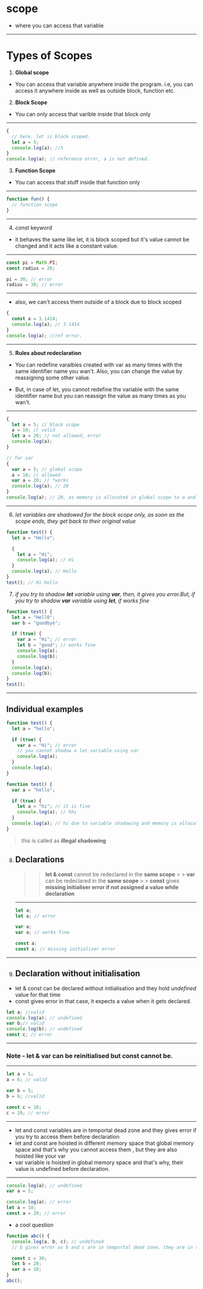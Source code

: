 # scope

- where you can access that variable

---

# Types of Scopes

1. **Global scope**

- You can access that variable anywhere inside the program. i.e, you can access it anywhere inside as well as outside block, function etc.

2. **Block Scope**

- You can only access that varible inside that block only

---

```javascript
{
  // here, let is block scoped.
  let a = 5;
  console.log(a); //5
}
console.log(a); // reference error, a is not defined.
```

3. **Function Scope**

- You can access that stuff inside that function only

---

```javascript
function fun() {
  // function scope
}
```

---

4. _const_ keyword

- it behaves the same like let, it is block scoped but it's value cannot be changed and it acts like a constant value.

---

```javascript
const pi = Math.PI;
const radius = 20;

pi = 30; // error
radius = 30; // error
```

---

- also, we can't access them outside of a block due to block scoped

```javascript
{
  const a = 3.1414;
  console.log(a); // 3.1414
}
console.log(a); //ref error.
```

---

5. **Rules about redeclaration**

- You can redefine varaibles created with var as many times with the same identifier name you wan't. Also, you can change the value by reassigning some other value.

- But, in case of let, you cannot redefine the variable with the same identifier name but you can reassign the value as many times as you wan't.

---

```javascript
{
  let a = 5; // block scope
  a = 10; // valid
  let a = 20; // not allowed, error
  console.log(a);
}

// for var
{
  var a = 5; // global scope
  a = 10; // allowed
  var a = 20; // *works
  console.log(a); // 20
}
console.log(a); // 20, as memory is allocated in global scope to a and reference a refers to the same memory locatoin everytime.
```

---

6. _let variables are shadowed for the block scope only, as soon as the scope ends, they get back to their original value_

```javascript
function test() {
  let a = "Hello";

  {
    let a = "Hi";
    console.log(a); // Hi
  }
  console.log(a); // Hello
}
test(); // Hi Hello
```

7. _if you try to shadow **let** variable using **var**, then, it gives you error.But, if you try to shadow **var** variable using **let**, if works fine_

```javascript
function test() {
  let a = "Hell0";
  var b = "goodbye";

  if (true) {
    var a = "Hi"; // error
    let b = "good"; // works fine
    console.log(a);
    console.log(b);
  }
  console.log(a);
  console.log(b);
}
test();
```

---

## Individual examples

```javascript
function test() {
  let a = "hello";

  if (true) {
    var a = "Hi"; // error
    // you cannot shadow a let variable using var
    console.log(a);
  }
  console.log(a);
}

function test() {
  var a = "hello";

  if (true) {
    let a = "hi"; // it is fine
    console.log(a); // hhi
  }
  console.log(a); // hi due to variable shadowing and memory is allocated in global scope, so changes are done at same place.
}
```

> this is called as **illegal shadowing**

8. ## Declarations

   > > **let & const** cannot be redeclared in the **same scope** > > **var** can be redeclared in the **same scope** > > **const** gives **missing initialiser error if not assigned a value while declaration**

   ***

   ```javascript
   let a;
   let a; // error

   var a;
   var a; // works fine

   const a;
   const a; // missing initialiser error
   ```

---

9. ## Declaration without initialisation

- let & const can be declared without initialisation and they hold _undefined_ value for that time
- const gives error in that case, it expects a value when it gets declared.

```javascript
let a; //valid
console.log(a); // undefined
var b;// valid
console.log(b); // undefined
const c; // error
```

---

### Note - **let & var can be reinitialised but const cannot be.**

---

```javascript
let a = 5;
a = 6; // valid

var b = 5;
b = 6; //valid

const c = 10;
c = 20; // error
```

---

- let and const variables are in temportal dead zone and they gives error if you try to access them before declaration
- let and const are hoisted in different memory space that global memory space and that's why you cannot access them , but they are also hoisted like your var
- var variable is hoisted in global memory space and that's why, their value is undefined before declaration.

---

```javascript
console.log(a); // undefined
var a = 5;

console.log(a); // error
let a = 10;
const a = 20; // error
```

- a cool question

```javascript
function abc() {
  console.log(a, b, c); // undefined
  // b gives error as b and c are in temportal dead zone, they are in scope but their value is not avaiable currently.

  const c = 30;
  let b = 20;
  var a = 10;
}
abc();
```
